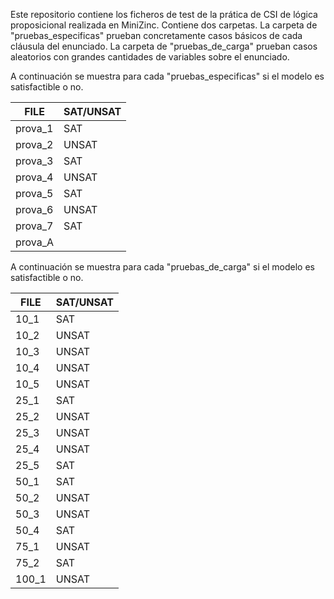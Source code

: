 Este repositorio contiene los ficheros de test de la prática de CSI de lógica proposicional realizada en MiniZinc. Contiene dos carpetas. La carpeta de "pruebas_especificas" prueban concretamente casos básicos de cada cláusula del enunciado. La carpeta de "pruebas_de_carga" prueban casos aleatorios con grandes cantidades de variables sobre el enunciado.

A continuación se muestra para cada "pruebas_especificas" si el modelo es satisfactible o no.

FILE | SAT/UNSAT
-----|----------
prova_1 |SAT
prova_2 |UNSAT	
prova_3 |SAT
prova_4 |UNSAT
prova_5 |SAT
prova_6 |UNSAT
prova_7 |SAT
prova_A |

A continuación se muestra para cada "pruebas_de_carga" si el modelo es satisfactible o no.

FILE | SAT/UNSAT
-----|----------
10_1 |SAT
10_2 |UNSAT	
10_3 |UNSAT
10_4 |UNSAT
10_5 |UNSAT
25_1 |SAT
25_2 |UNSAT
25_3 |UNSAT
25_4 |UNSAT
25_5 |SAT
50_1 |SAT
50_2 |UNSAT
50_3 |UNSAT
50_4 |SAT
75_1 |UNSAT
75_2 |SAT
100_1|UNSAT
